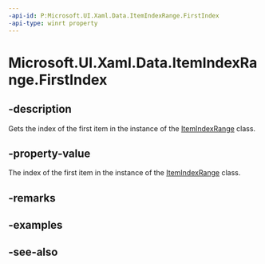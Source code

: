 ```yaml
---
-api-id: P:Microsoft.UI.Xaml.Data.ItemIndexRange.FirstIndex
-api-type: winrt property
---
```


<!-- Property syntax
public int FirstIndex { get; }
-->

# Microsoft.UI.Xaml.Data.ItemIndexRange.FirstIndex

## -description
Gets the index of the first item in the instance of the [ItemIndexRange](itemindexrange.md) class.

## -property-value
The index of the first item in the instance of the [ItemIndexRange](itemindexrange.md) class.

## -remarks

## -examples

## -see-also
